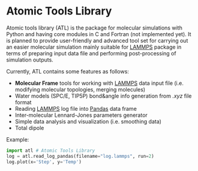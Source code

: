 # Atomic Tools Library
Atomic tools library (ATL) is the package for molecular simulations with Python and having core modules in C and Fortran (not implemented yet). It is planned to provide user-friendly and advanced tool set for carrying out an easier molecular simulation mainly suitable for [LAMMPS][1] package in terms of preparing input data file and performing post-processing of simulation outputs.

Currently, ATL contains some features as follows:

* __Molecular Frame__ tools for working with [LAMMPS][1] data input file (i.e. modifying molecular topologies, merging molecules)
* Water models (SPC/E, TIP5P) bond&angle info generation from *.xyz* file format
* Reading [LAMMPS][1] log file into [Pandas](https://pandas.pydata.org/) data frame
* Inter-molecular Lennard-Jones parameters generator
* Simple data analysis and visualization (i.e. smoothing data)
* Total dipole

Example:
```python
import atl # Atomic Tools Library
log = atl.read_log_pandas(filename="log.lammps", run=2)
log.plot(x='Step', y='Temp')
```

[1]:(https://lammps.sandia.gov/)
